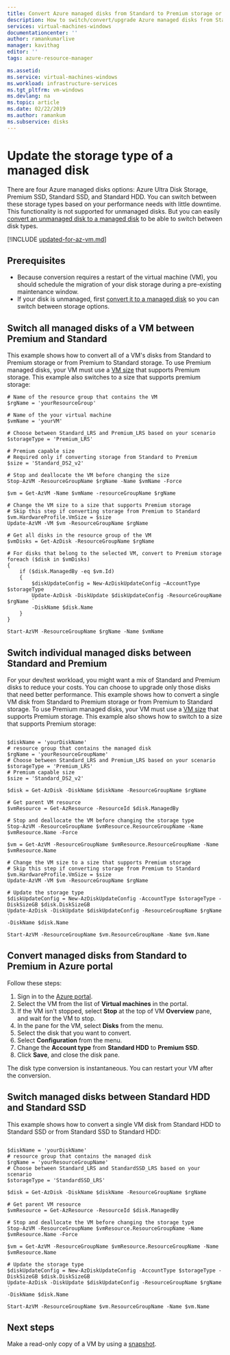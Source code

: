 ```yaml
---
title: Convert Azure managed disks from Standard to Premium storage or Premium to Standard | Microsoft Docs
description: How to switch/convert/upgrade Azure managed disks from Standard to Premium or Premium to Standard by using Azure PowerShell.
services: virtual-machines-windows
documentationcenter: ''
author: ramankumarlive
manager: kavithag
editor: ''
tags: azure-resource-manager

ms.assetid: 
ms.service: virtual-machines-windows
ms.workload: infrastructure-services
ms.tgt_pltfrm: vm-windows
ms.devlang: na
ms.topic: article
ms.date: 02/22/2019
ms.author: ramankum
ms.subservice: disks
---
```


# Update the storage type of a managed disk

There are four Azure managed disks options: Azure Ultra Disk Storage, Premium SSD, Standard SSD, and Standard HDD. You can switch between these storage types based on your performance needs with little downtime. This functionality is not supported for unmanaged disks. But you can easily [convert an unmanaged disk to a managed disk](convert-unmanaged-to-managed-disks.md) to be able to switch between disk types.

[!INCLUDE [updated-for-az-vm.md](../../../includes/updated-for-az-vm.md)]

## Prerequisites

* Because conversion requires a restart of the virtual machine (VM), you should schedule the migration of your disk storage during a pre-existing maintenance window.
* If your disk is unmanaged, first [convert it to a managed disk](convert-unmanaged-to-managed-disks.md) so you can switch between storage options.

## Switch all managed disks of a VM between Premium and Standard

This example shows how to convert all of a VM's disks from Standard to Premium storage or from Premium to Standard storage. To use Premium managed disks, your VM must use a [VM size](sizes.md) that supports Premium storage. This example also switches to a size that supports premium storage:

```azurepowershell-interactive
# Name of the resource group that contains the VM
$rgName = 'yourResourceGroup'

# Name of the your virtual machine
$vmName = 'yourVM'

# Choose between Standard_LRS and Premium_LRS based on your scenario
$storageType = 'Premium_LRS'

# Premium capable size
# Required only if converting storage from Standard to Premium
$size = 'Standard_DS2_v2'

# Stop and deallocate the VM before changing the size
Stop-AzVM -ResourceGroupName $rgName -Name $vmName -Force

$vm = Get-AzVM -Name $vmName -resourceGroupName $rgName

# Change the VM size to a size that supports Premium storage
# Skip this step if converting storage from Premium to Standard
$vm.HardwareProfile.VmSize = $size
Update-AzVM -VM $vm -ResourceGroupName $rgName

# Get all disks in the resource group of the VM
$vmDisks = Get-AzDisk -ResourceGroupName $rgName 

# For disks that belong to the selected VM, convert to Premium storage
foreach ($disk in $vmDisks)
{
	if ($disk.ManagedBy -eq $vm.Id)
	{
		$diskUpdateConfig = New-AzDiskUpdateConfig –AccountType $storageType
		Update-AzDisk -DiskUpdate $diskUpdateConfig -ResourceGroupName $rgName `
		-DiskName $disk.Name
	}
}

Start-AzVM -ResourceGroupName $rgName -Name $vmName
```

## Switch individual managed disks between Standard and Premium

For your dev/test workload, you might want a mix of Standard and Premium disks to reduce your costs. You can choose to upgrade only those disks that need better performance. This example shows how to convert a single VM disk from Standard to Premium storage or from Premium to Standard storage. To use Premium managed disks, your VM must use a [VM size](sizes.md) that supports Premium storage. This example also shows how to switch to a size that supports Premium storage:

```azurepowershell-interactive

$diskName = 'yourDiskName'
# resource group that contains the managed disk
$rgName = 'yourResourceGroupName'
# Choose between Standard_LRS and Premium_LRS based on your scenario
$storageType = 'Premium_LRS'
# Premium capable size 
$size = 'Standard_DS2_v2'

$disk = Get-AzDisk -DiskName $diskName -ResourceGroupName $rgName

# Get parent VM resource
$vmResource = Get-AzResource -ResourceId $disk.ManagedBy

# Stop and deallocate the VM before changing the storage type
Stop-AzVM -ResourceGroupName $vmResource.ResourceGroupName -Name $vmResource.Name -Force

$vm = Get-AzVM -ResourceGroupName $vmResource.ResourceGroupName -Name $vmResource.Name 

# Change the VM size to a size that supports Premium storage
# Skip this step if converting storage from Premium to Standard
$vm.HardwareProfile.VmSize = $size
Update-AzVM -VM $vm -ResourceGroupName $rgName

# Update the storage type
$diskUpdateConfig = New-AzDiskUpdateConfig -AccountType $storageType -DiskSizeGB $disk.DiskSizeGB
Update-AzDisk -DiskUpdate $diskUpdateConfig -ResourceGroupName $rgName `
-DiskName $disk.Name

Start-AzVM -ResourceGroupName $vm.ResourceGroupName -Name $vm.Name
```

## Convert managed disks from Standard to Premium in Azure portal

Follow these steps:

1. Sign in to the [Azure portal](https://portal.azure.com).
2. Select the VM from the list of **Virtual machines** in the portal.
3. If the VM isn't stopped, select **Stop** at the top of VM **Overview** pane, and wait for the VM to stop.
3. In the pane for the VM, select **Disks** from the menu.
4. Select the disk that you want to convert.
5. Select **Configuration** from the menu.
6. Change the **Account type** from **Standard HDD** to **Premium SSD**.
7. Click **Save**, and close the disk pane.

The disk type conversion is instantaneous. You can restart your VM after the conversion.

## Switch managed disks between Standard HDD and Standard SSD 

This example shows how to convert a single VM disk from Standard HDD to Standard SSD or from Standard SSD to Standard HDD:

```azurepowershell-interactive

$diskName = 'yourDiskName'
# resource group that contains the managed disk
$rgName = 'yourResourceGroupName'
# Choose between Standard_LRS and StandardSSD_LRS based on your scenario
$storageType = 'StandardSSD_LRS'

$disk = Get-AzDisk -DiskName $diskName -ResourceGroupName $rgName

# Get parent VM resource
$vmResource = Get-AzResource -ResourceId $disk.ManagedBy

# Stop and deallocate the VM before changing the storage type
Stop-AzVM -ResourceGroupName $vmResource.ResourceGroupName -Name $vmResource.Name -Force

$vm = Get-AzVM -ResourceGroupName $vmResource.ResourceGroupName -Name $vmResource.Name 

# Update the storage type
$diskUpdateConfig = New-AzDiskUpdateConfig -AccountType $storageType -DiskSizeGB $disk.DiskSizeGB
Update-AzDisk -DiskUpdate $diskUpdateConfig -ResourceGroupName $rgName `
-DiskName $disk.Name

Start-AzVM -ResourceGroupName $vm.ResourceGroupName -Name $vm.Name
```

## Next steps

Make a read-only copy of a VM by using a [snapshot](snapshot-copy-managed-disk.md).